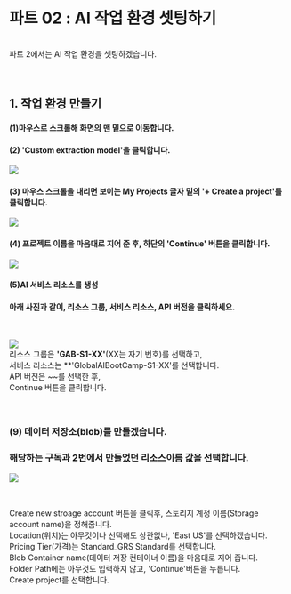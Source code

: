 # 파트 02 : AI 작업 환경 셋팅하기

<br>
파트 2에서는 AI 작업 환경을 셋팅하겠습니다.  
<br>
<br>
<br>

## 1. 작업 환경 만들기
  

#### (1)마우스로 스크롤해 화면의 맨 밑으로 이동합니다.    
#### (2) 'Custom extraction model'을 클릭합니다.  
![](https://github.com/pmj-chosim/azureappdeploy/raw/main/img/9.png)  
  
#### (3) 마우스 스크롤을 내리면 보이는 My Projects 글자 밑의 '+ Create a project'를 클릭합니다.    
![](https://github.com/pmj-chosim/azureappdeploy/raw/main/img/10.png)  
  
#### (4) 프로젝트 이름을 마음대로 지어 준 후, 하단의 'Continue' 버튼을 클릭합니다.  
![](https://github.com/pmj-chosim/azureappdeploy/raw/main/img/11.png)   

#### (5)AI 서비스 리소스를 생성
#### 아래 사진과 같이, 리소스 그룹, 서비스 리소스, API 버전을 클릭하세요.  
<br>

![](https://github.com/pmj-chosim/azureappdeploy/raw/main/img/12.png)    
리소스 그룹은 **'GAB-S1-XX'**(XX는 자기 번호)를 선택하고,  
서비스 리소스는 **'GlobalAIBootCamp-S1-XX'를 선택합니다.  
API 버전은 ~~를 선택한 후,  
Continue 버튼을 클릭합니다.  
<br><br>

### (9) 데이터 저장소(blob)를 만들겠습니다.
### 해당하는 구독과 2번에서 만들었던 리소스이름 값을 선택합니다.
![](https://github.com/pmj-chosim/azureappdeploy/raw/main/img/13.png)    

<br>  

Create new stroage account 버튼을 클릭후, 스토리지 계정 이름(Storage account name)을 정해줍니다.  
Location(위치)는 아무것이나 선택해도 상관없나, 'East US'를 선택하겠습니다.  
Pricing Tier(가격)는 Standard_GRS Standard를 선택합니다.  
Blob Container name(데이터 저장 컨테이너 이름)을 마음대로 지어 줍니다.  
Folder Path에는 아무것도 입력하지 않고, 'Continue'버튼을 누릅니다.  
Create project를 선택합니다.  

<br>

  
